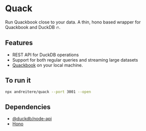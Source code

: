 # Quack

Run Quackbook close to your data. A thin, hono based wrapper for Quackbook and DuckDB 🔥.

## Features

- REST API for DuckDB operations
- Support for both regular queries and streaming large datasets
- [Quackbook](https://github.com/andreitere/quackbook) on your local machine.

## To run it

```bash
npx andreitere/quack --port 3001 --open
```

## Dependencies

- [@duckdb/node-api](https://github.com/duckdb/duckdb-node-api)
- [Hono](https://hono.dev/)
